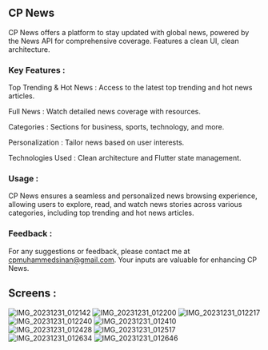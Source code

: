 ## CP News

CP News offers a platform to stay updated with global news, powered by the News API for comprehensive coverage. Features a clean UI, clean architecture.

### Key Features :

Top Trending & Hot News : Access to the latest top trending and hot news articles.

Full News : Watch detailed news coverage with resources.

Categories : Sections for business, sports, technology, and more.

Personalization : Tailor news based on user interests.

Technologies Used : Clean architecture and Flutter state management.

### Usage :
CP News ensures a seamless and personalized news browsing experience, allowing users to explore, read, and watch news stories across various categories, including top trending and hot news articles.

### Feedback :
For any suggestions or feedback, please contact me at cpmuhammedsinan@gmail.com. Your inputs are valuable for enhancing CP News.

## Screens :

![IMG_20231231_012142](https://github.com/MUHAMMEDSINANCP/CP-News/assets/68960205/5208576e-795c-4a85-a113-7bc7160b4cb2)
![IMG_20231231_012200](https://github.com/MUHAMMEDSINANCP/CP-News/assets/68960205/3df613f6-b5a4-4e21-adb6-2964de28ceb7)
![IMG_20231231_012217](https://github.com/MUHAMMEDSINANCP/CP-News/assets/68960205/1677b1d0-5fc9-48e4-9a2e-b0737c4bd449)
![IMG_20231231_012240](https://github.com/MUHAMMEDSINANCP/CP-News/assets/68960205/3f89aa25-37f5-46ca-878e-037acc0e32b0)
![IMG_20231231_012410](https://github.com/MUHAMMEDSINANCP/CP-News/assets/68960205/2abd9ad0-ad12-4a85-8370-4af99825e40d)
![IMG_20231231_012428](https://github.com/MUHAMMEDSINANCP/CP-News/assets/68960205/b5356f6c-ee66-4fc4-86c2-1b07016c727d)
![IMG_20231231_012517](https://github.com/MUHAMMEDSINANCP/CP-News/assets/68960205/dc024d55-d95c-4a81-83ee-5d3b2a21935f)
![IMG_20231231_012634](https://github.com/MUHAMMEDSINANCP/CP-News/assets/68960205/9bbb68bf-8b25-4888-b628-8ca4208e9e3a)
![IMG_20231231_012646](https://github.com/MUHAMMEDSINANCP/CP-News/assets/68960205/93195800-770a-4baf-889e-765e969abb9a)
 




